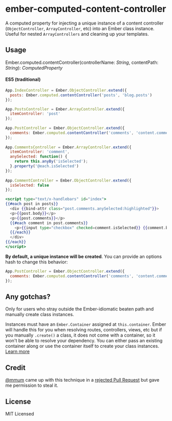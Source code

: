ember-computed-content-controller
========================

A computed property for injecting a unique instance of a content controller (`ObjectController`, `ArrayController`, etc) into an Ember class instance. Useful for nested `ArrayControllers` and cleaning up your templates.

## Usage

Ember.computed.contentController(controllerName: *String*, contentPath: *String*): *ComputedProperty*

#### ES5 (traditional)

```javascript
App.IndexController = Ember.ObjectController.extend({
  posts: Ember.computed.contentController('posts', 'blog.posts')
});

App.PostsController = Ember.ArrayController.extend({
  itemController: 'post'
});
  
App.PostController = Ember.ObjectController.extend({
  comments: Ember.computed.contentController('comments', 'content.comments')
});
  
App.CommentsController = Ember.ArrayController.extend({
  itemController: 'comment',
  anySelected: function() {
    return this.anyBy('isSelected');
  }.property('@each.isSelected')
});
  
App.CommentController = Ember.ObjectController.extend({
  isSelected: false
});
```

```handlebars
<script type="text/x-handlebars" id="index">
{{#each post in posts}}
  <div {{bind-attr class="post.comments.anySelected:highlighted"}}>
  <p>{{post.body}}</p>
  <p>{{post.comments}}</p>
  {{#each comment in post.comments}}
    <p>{{input type="checkbox" checked=comment.isSelected}} {{comment.body}}</p>
  {{/each}}
  </div>
{{/each}}
</script>
```
**By default, a unique instance will be created**. You can provide an options hash to change this behavior:

```javascript
App.PostController = Ember.ObjectController.extend({
  comments: Ember.computed.contentController('comments', 'content.comments', { singleton: true })
});
```

## Any gotchas?

Only for users who stray outside the Ember-idiomatic beaten path and manually create class instances.

Instances must have an `Ember.Container` assigned at `this.container`. Ember will handle this for you when resolving routes, controllers, views, etc but if you manually `.create()` a class, it does not come with a container, so it won't be able to resolve your dependency. You can either pass an existing container along or use the container itself to create your class instances. [Learn more](https://github.com/emberjs/website/pull/1293)

## Credit
[@mmum](https://github.com/mmun) came up with this technique in a [rejected Pull Request](https://github.com/emberjs/ember.js/pull/3424) but gave me permission to steal it.
## License
MIT Licensed

